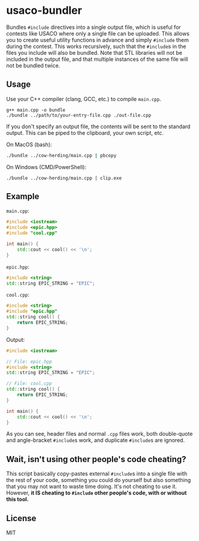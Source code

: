 # usaco-bundler

Bundles `#include` directives into a single output file, which is useful for contests like USACO where only a single file can be uploaded. This allows you to create useful utility functions in advance and simply `#include` them during the contest. This works recursively, such that the `#include`s in the files you include will also be bundled. Note that STL libraries will not be included in the output file, and that multiple instances of the same file will not be bundled twice.

## Usage

Use your C++ compiler (clang, GCC, etc.) to compile `main.cpp`.

```
g++ main.cpp -o bundle
./bundle ../path/to/your-entry-file.cpp ./out-file.cpp
```

If you don't specify an output file, the contents will be sent to the standard output. This can be piped to the clipboard, your own script, etc.

On MacOS (bash):
```bash
./bundle ../cow-herding/main.cpp | pbcopy
```
On Windows (CMD/PowerShell):
```
./bundle ../cow-herding/main.cpp | clip.exe
```

## Example

`main.cpp`:
```cpp
#include <iostream>
#include <epic.hpp>
#include "cool.cpp"

int main() {
    std::cout << cool() << '\n';
}
```

`epic.hpp`:
```cpp
#include <string>
std::string EPIC_STRING = "EPIC";
```

`cool.cpp`:
```cpp
#include <string>
#include "epic.hpp"
std::string cool() {
    return EPIC_STRING;
}
```

Output:
```cpp
#include <iostream>

// File: epic.hpp
#include <string>
std::string EPIC_STRING = "EPIC";

// File: cool.cpp
std::string cool() {
    return EPIC_STRING;
}

int main() {
    std::cout << cool() << '\n';
}
```

As you can see, header files and normal `.cpp` files work, both double-quote and angle-bracket `#include`s work, and duplicate `#include`s are ignored.


## Wait, isn't using other people's code cheating?
This script basically copy-pastes external `#include`s into a single file with the rest of your code, something you could do yourself but also something that you may not want to waste time doing. It's not cheating to use it. However, **it IS cheating to `#include` other people's code, with or without this tool.**

## License
MIT